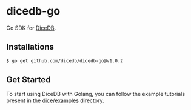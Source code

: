 dicedb-go
===

Go SDK for [DiceDB](https://github.com/dicedb/dice).

## Installations

```bash
$ go get github.com/dicedb/dicedb-go@v1.0.2
```

## Get Started

To start using DiceDB with Golang, you can follow the example
tutorials present in the [dice/examples](https://github.com/DiceDB/dice/tree/master/examples) directory.
